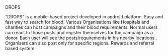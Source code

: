 DROPS 

“DROPS” is a mobile-based project developed in android platform. 
Easy and fast way to search for blood. 
Various Organisations like Hospitals and charities can host campaigns and their blood requirements. 
Normal users can react to those posts and register themselves for the campaign as a donor.
Each user will see the posts/requirements in his nearby locations..
Organisers can also post only for specific  regions.
Rewards and referral based system
